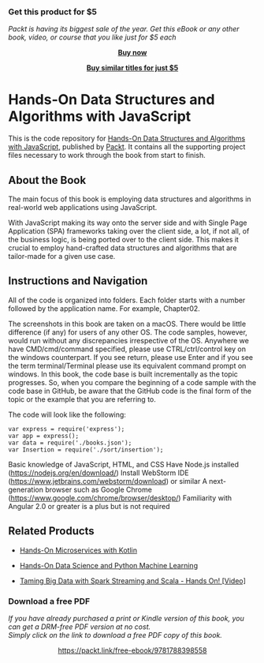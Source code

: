 
### Get this product for $5

<i>Packt is having its biggest sale of the year. Get this eBook or any other book, video, or course that you like just for $5 each</i>


<b><p align='center'>[Buy now](https://packt.link/9781788398558)</p></b>


<b><p align='center'>[Buy similar titles for just $5](https://subscription.packtpub.com/search)</p></b>


# Hands-On Data Structures and Algorithms with JavaScript
This is the code repository for [Hands-On Data Structures and Algorithms with JavaScript](https://www.packtpub.com/web-development/hands-data-structures-and-algorithms-javascript?utm_source=github&utm_medium=repository&utm_campaign=9781788398558), published by [Packt](https://www.packtpub.com/?utm_source=github). It contains all the supporting project files necessary to work through the book from start to finish.
## About the Book
The main focus of this book is employing data structures and algorithms in real-world web applications using JavaScript.

With JavaScript making its way onto the server side and with Single Page Application (SPA) frameworks taking over the client side, a lot, if not all, of the business logic, is being ported over to the client side. This makes it crucial to employ hand-crafted data structures and algorithms that are tailor-made for a given use case.


## Instructions and Navigation
All of the code is organized into folders. Each folder starts with a number followed by the application name. For example, Chapter02.

The screenshots in this book are taken on a macOS. There would be little difference (if any) for users of any other OS. The code samples, however, would run without any discrepancies irrespective of the OS. Anywhere we have CMD/cmd/command specified, please use CTRL/ctrl/control key on the windows counterpart. If you see return, please use Enter and if you see the term terminal/Terminal please use its equivalent command prompt on windows. 
In this book, the code base is built incrementally as the topic progresses. So, when you compare the beginning of a code sample with the code base in GitHub, be aware that the GitHub code is the final form of the topic or the example that you are referring to.

The code will look like the following:
```
var express = require('express');
var app = express();
var data = require('./books.json');
var Insertion = require('./sort/insertion');
```

Basic knowledge of JavaScript, HTML, and CSS
Have Node.js installed (https://nodejs.org/en/download/)
Install WebStorm IDE (https://www.jetbrains.com/webstorm/download) or similar
A next-generation browser such as Google Chrome (https://www.google.com/chrome/browser/desktop/)
Familiarity with Angular 2.0 or greater is a plus but is not required

## Related Products
* [Hands-On Microservices with Kotlin](https://www.packtpub.com/web-development/microservices-kotlin?utm_source=github&utm_medium=repository&utm_campaign=9781788471459)

* [Hands-On Data Science and Python Machine Learning](https://www.packtpub.com/big-data-and-business-intelligence/hands-data-science-and-python-machine-learning?utm_source=github&utm_medium=repository&utm_campaign=9781787280748)

* [Taming Big Data with Spark Streaming and Scala - Hands On! [Video]](https://www.packtpub.com/big-data-and-business-intelligence/taming-big-data-spark-streaming-and-scala-–-hands-video?utm_source=github&utm_medium=repository&utm_campaign=9781787123915)
### Download a free PDF

 <i>If you have already purchased a print or Kindle version of this book, you can get a DRM-free PDF version at no cost.<br>Simply click on the link to download a free PDF copy of this book.</i>
<p align="center"> <a href="https://packt.link/free-ebook/9781788398558">https://packt.link/free-ebook/9781788398558 </a> </p>